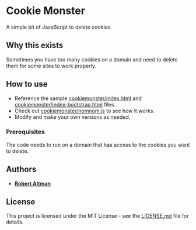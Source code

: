 # Cookie Monster

A simple bit of JavaScript to delete cookies.

## Why this exists

Sometimes you have too many cookies on a domain and need to delete them for some sites to work properly.

## How to use

* Reference the sample [cookiemonster/index.html](cookiemonster/index.html) and [cookiemonster/index-bootstrap.html](cookiemonster/index-bootstrap.html) files.
* Check out [cookiemonster/nomnom.js](cookiemonster/nomnom.js) to see how it works.
* Modify and make your own versions as needed.

### Prerequisites

The code needs to run on a domain that has access to the cookies you want to delete.

## Authors

* **[Robert Altman](https://github.com/robertaltman)**

## License

This project is licensed under the MIT License - see the [LICENSE.md](LICENSE.md) file for details.
